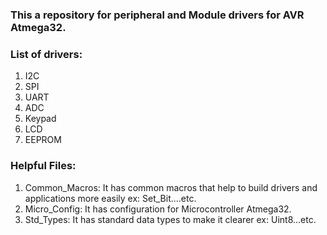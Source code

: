 ### This a repository for peripheral and Module drivers for AVR Atmega32.

### List of drivers:
  1. I2C
  2. SPI
  3. UART
  4. ADC
  5. Keypad
  6. LCD
  7. EEPROM

### Helpful Files:
  1. Common_Macros: It has common macros that help to build drivers and applications more easily ex: Set_Bit....etc.
  2. Micro_Config: It has configuration for Microcontroller Atmega32.
  3. Std_Types: It has standard data types to make it clearer ex: Uint8...etc.
